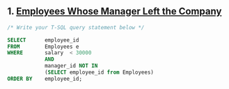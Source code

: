
## 1. [Employees Whose Manager Left the Company](https://leetcode.com/problems/employees-whose-manager-left-the-company/)

```sql
/* Write your T-SQL query statement below */

SELECT      employee_id
FROM        Employees e
WHERE       salary  < 30000
            AND
            manager_id NOT IN
            (SELECT employee_id from Employees)
ORDER BY    employee_id;
```